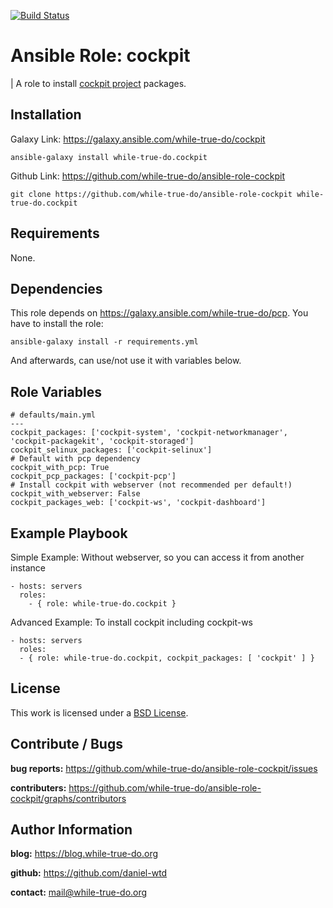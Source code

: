[![Build Status](https://travis-ci.org/while-true-do/ansible-role-cockpit.svg?branch=master)](https://travis-ci.org/while-true-do/ansible-role-cockpit)

# Ansible Role: cockpit
| A role to install [cockpit project](http://cockpit-project.org) packages.

## Installation

Galaxy Link: <https://galaxy.ansible.com/while-true-do/cockpit>

```
ansible-galaxy install while-true-do.cockpit
```

Github Link: <https://github.com/while-true-do/ansible-role-cockpit>

```
git clone https://github.com/while-true-do/ansible-role-cockpit while-true-do.cockpit
```

## Requirements

None.

## Dependencies

This role depends on <https://galaxy.ansible.com/while-true-do/pcp>.
You have to install the role:

```
ansible-galaxy install -r requirements.yml
```

And afterwards, can use/not use it with variables below.

## Role Variables

```
# defaults/main.yml
---
cockpit_packages: ['cockpit-system', 'cockpit-networkmanager', 'cockpit-packagekit', 'cockpit-storaged']
cockpit_selinux_packages: ['cockpit-selinux']
# Default with pcp dependency
cockpit_with_pcp: True
cockpit_pcp_packages: ['cockpit-pcp']
# Install cockpit with webserver (not recommended per default!)
cockpit_with_webserver: False
cockpit_packages_web: ['cockpit-ws', 'cockpit-dashboard']
```

## Example Playbook

Simple Example: Without webserver, so you can access it from another instance

```
- hosts: servers
  roles:
    - { role: while-true-do.cockpit }
```

Advanced Example: To install cockpit including cockpit-ws

```
- hosts: servers
  roles:
  - { role: while-true-do.cockpit, cockpit_packages: [ 'cockpit' ] }
```

## License

This work is licensed under a [BSD License](https://opensource.org/licenses/BSD-3-Clause).

## Contribute / Bugs

**bug reports:** <https://github.com/while-true-do/ansible-role-cockpit/issues>

**contributers:** <https://github.com/while-true-do/ansible-role-cockpit/graphs/contributors>

## Author Information

**blog:** <https://blog.while-true-do.org>

**github:** <https://github.com/daniel-wtd>

**contact:** [mail@while-true-do.org](mailto:mail@while-true-do.org)
